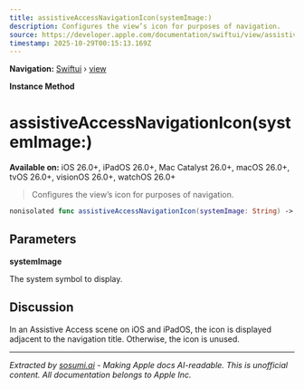 ```yaml
---
title: assistiveAccessNavigationIcon(systemImage:)
description: Configures the view’s icon for purposes of navigation.
source: https://developer.apple.com/documentation/swiftui/view/assistiveaccessnavigationicon(systemimage:)
timestamp: 2025-10-29T00:15:13.169Z
---
```


**Navigation:** [Swiftui](/documentation/swiftui) › [view](/documentation/swiftui/view)

**Instance Method**

# assistiveAccessNavigationIcon(systemImage:)

**Available on:** iOS 26.0+, iPadOS 26.0+, Mac Catalyst 26.0+, macOS 26.0+, tvOS 26.0+, visionOS 26.0+, watchOS 26.0+

> Configures the view’s icon for purposes of navigation.

```swift
nonisolated func assistiveAccessNavigationIcon(systemImage: String) -> some View
```

## Parameters

**systemImage**

The system symbol to display.



## Discussion

In an Assistive Access scene on iOS and iPadOS, the icon is displayed adjacent to the navigation title. Otherwise, the icon is unused.

---

*Extracted by [sosumi.ai](https://sosumi.ai) - Making Apple docs AI-readable.*
*This is unofficial content. All documentation belongs to Apple Inc.*
